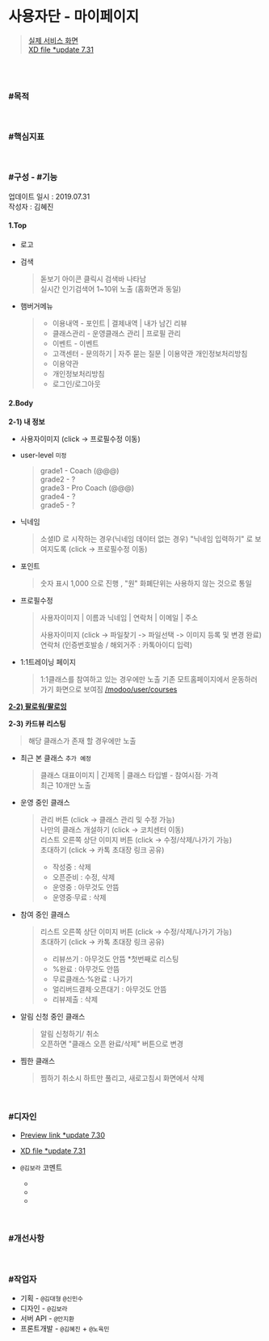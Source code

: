 # 사용자단 - 마이페이지

> [실제 서비스 화면](https://www.modooclass.net/class/user/mypage)  
> [XD file *update 7.31](https://drive.google.com/file/d/1kaEVhV56Sa7gLV71wteQmiTHxuCX9wKq/view?usp=sharing)

<br><br>

### #목적

<br>

### #핵심지표

<br>

### #구성 - #기능
업데이트 일시 : 2019.07.31  
작성자 : 김혜진

#### 1.Top

- 로고
- 검색
	> 돋보기 아이콘 클릭시 검색바 나타남  
	> 실시간 인기검색어 1~10위 노출 (홈화면과 동일)

- 햄버거메뉴
	> - 이용내역 - 포인트 | 결제내역 | 내가 남긴 리뷰  
	> - 클래스관리 - 운영클래스 관리 | 프로필 관리  
	> - 이벤트 - 이벤트  
	> - 고객센터 - 문의하기 | 자주 묻는 질문 | 이용약관 개인정보처리방침  
	> - 이용약관  
	> - 개인정보처리방침  
	> - 로그인/로그아웃  

#### 2.Body 

**2-1) 내 정보**
- 사용자이미지 (click  -> 프로필수정 이동)
- user-level `미정`
	> grade1 -  Coach (@@@)  
	> grade2 -  ?  
	> grade3 -  Pro Coach (@@@)  
	> grade4 -  ?  
	> grade5 -  ?  

- 닉네임
	> 소셜ID 로 시작하는 경우(닉네임 데이터 없는 경우) "닉네임 입력하기" 로 보여지도록 (click  -> 프로필수정 이동)  
	
- 포인트
	> 숫자 표시 1,000 으로 진행 , "원" 화폐단위는 사용하지 않는 것으로 통일  
	
- 프로필수정
	> 사용자이미지 | 이름과 닉네임 | 연락처 | 이메일 | 주소  
	>   
	> 사용자이미지 (click -> 파일찾기 -> 파일선택 -> 이미지 등록 및 변경 완료)  
	> 연락처 (인증번호발송 / 해외거주 : 카톡아이디 입력)  
	
- 1:1트레이닝 페이지
	> 1:1클래스를 참여하고 있는 경우에만 노출
	> 기존 모트홈페이지에서 운동하러가기 화면으로 보여짐 [/modoo/user/courses](https://www.modooclass.net/modoo/user/courses)

**[2-2) 팔로워/팔로잉](./follow/)**

**2-3) 카드뷰 리스팅**
> 해당 클래스가 존재 할 경우에만 노출

- 최근 본 클래스 `추가 예정`
	> 클래스 대표이미지 | 긴제목 | 클래스 타입별 - 참여시점· 가격  
	> 최근 10개만 노출  

- 운영 중인 클래스
	> 관리 버튼 (click -> 클래스 관리 및 수정 가능)  
	> 나만의 클래스 개설하기 (click -> 코치센터 이동)  
	> 리스트 오른쪽 상단 이미지 버튼 (click -> 수정/삭제/나가기 가능)  
	> 초대하기 (click -> 카톡 초대장 링크 공유)  
	>   
	> - 작성중 : 삭제
	> - 오픈준비 : 수정, 삭제
	> - 운영중 : 아무것도 안뜸 
	> - 운영중·무료 : 삭제 
	
- 참여 중인 클래스
	> 리스트 오른쪽 상단 이미지 버튼 (click -> 수정/삭제/나가기 가능)   
	> 초대하기 (click -> 카톡 초대장 링크 공유)  
	>   
	> - 리뷰쓰기 : 아무것도 안뜸 *첫번째로 리스팅
	> - %완료 : 아무것도 안뜸
	> - 무료클래스·%완료 : 나가기
	> - 얼리버드결제·오픈대기 : 아무것도 안뜸
	> - 리뷰제출 : 삭제

- 알림 신청 중인 클래스
	> 알림 신청하기/ 취소  
	> 오픈하면 "클래스 오픈 완료/삭제" 버튼으로 변경

- 찜한 클래스
	> 찜하기 취소시 하트만 풀리고, 새로고침시 화면에서 삭제

<br>

### #디자인

- [Preview link *update 7.30](https://xd.adobe.com/spec/c7cb9a77-254a-4534-7f68-8475198a2946-b1fa/)   
- [XD file *update 7.31](https://drive.google.com/file/d/1kaEVhV56Sa7gLV71wteQmiTHxuCX9wKq/view?usp=sharing)
- `@김보라`  코멘트

  - 
  
  - 
  
  - 
  

<br>

### #개선사항


<br>

### #작업자

- 기획 - `@김대형` `@신민수`
- 디자인 - `@김보라`
- 서버 API - `@안지환`
- 프론트개발 - `@김혜진`  + `@노육민`


